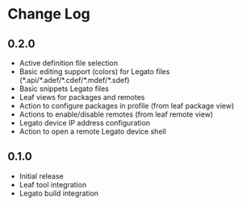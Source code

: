 # Change Log

## 0.2.0
- Active definition file selection
- Basic editing support (colors) for Legato files (\*.api/\*.adef/\*.cdef/\*.mdef/\*.sdef)
- Basic snippets Legato files
- Leaf views for packages and remotes
- Action to configure packages in profile (from leaf package view)
- Actions to enable/disable remotes (from leaf remote view)
- Legato device IP address configuration
- Action to open a remote Legato device shell

## 0.1.0
- Initial release
- Leaf tool integration
- Legato build integration
